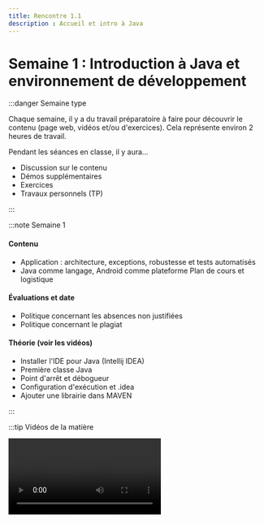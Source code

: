 ```yaml
---
title: Rencontre 1.1
description : Accueil et intro à Java
---
```


# Semaine 1 : Introduction à Java et environnement de développement

:::danger Semaine type

Chaque semaine, il y a du travail préparatoire à faire pour découvrir le contenu (page web, vidéos et/ou d'exercices). Cela représente environ 2 heures de travail.

Pendant les séances en classe, il y aura...

- Discussion sur le contenu
- Démos supplémentaires
- Exercices
- Travaux personnels (TP)

:::

:::note Semaine 1

#### Contenu

- Application : architecture, exceptions, robustesse et tests automatisés
- Java comme langage, Android comme plateforme
Plan de cours et logistique

#### Évaluations et date

- Politique concernant les absences non justifiées
- Politique concernant le plagiat

#### Théorie (voir les vidéos)

- Installer l'IDE pour Java (Intellij IDEA)
- Première classe Java
- Point d'arrêt et débogueur
- Configuration d'exécution et .idea
- Ajouter une librairie dans MAVEN

:::

:::tip Vidéos de la matière

<Video url="https://youtu.be/mu2-0jfpmxc"/>

<Video url="https://youtu.be/UsdhEb-7kec"/>

<Video url="https://youtu.be/NHZJdK_6dA8"/>

:::

:::tip Installation

<Video url="https://youtu.be/b7MgJDd1Iks"/>

<Video url="https://youtu.be/aWd160BjRYE"/>

:::

:::info À faire

- Se familiariser avec l'environnement de développement
- Compléter les exercices de la semaine
- Commencer le **[premier travail](tp/tp1)** (création du projet, création de la classe pour l'application, exécution et débogue).

:::

## Exercices de la semaine

### Exercice Bonjour Java

Tu dois créer un projet Java au format Maven dont le nom de package de base est **org.nomdefamille.demo** en changeant le nom de famille.

Créer 2 classes exécutables (avec un main qui suit la convention Java). La première s'appelle **NomDeFamille.java** et affiche "Bonjour Nom de famille" à l'exécution.

La deuxième classe exécutable s'appelle **PrenomDuProf.java** et affiche "Salut prénom du prof" à l'exécution.

### Exercice Triangle

Reproduisez un triangle en prenant sa hauteur par un argument de ligne de commandes.

```
*
**
***
****
```

Indications

- La méthode qui permet de transformer une chaîne de caractères en entier est une méthode statique de la classe Integer.
- Pour afficher un caractère sans sauter de ligne, System.out.print()

### Exercice librairie JSOUP

Tu dois créer un projet Java au format Maven dont le nom est DemoJSoup.

Tu dois inclure JSoup dans les dépendances de ton projet dans le pom.xml.

Tu dois créer une classe exécutable appelée **SuperDuperDemo.java**. Dedans tu copieras un des exemples que tu trouves sur la page de JSOUP [https://jsoup.org/](https://jsoup.org/) et tu démontreras la bonne exécution.

## Défi semaine 1 (optionnel)

### Exercice UnUn

Tu dois programmer une méthode qui transforme une String en une autre String:

```java
static String unUn(String source){}
```

Par exemple, si la source est "111213", on compte le nombre de chiffres identiques

source commence par "111" ce qui va donner 3 fois 1, soit "31"
"2" va donner 1 fois 2 donc "12"
"1" va donner 1 fois 1 donc "11"
"3" va donner 1 fois 2 donc "13"
Le résultat de "111213" serait donc "31121113"

Exercice UnUnSequence
Tu programmes une méthode qui affiche une séquence de n String partant du paramètre source.

static void sequence(String source, int longueur){}
Par exemple, pour sequence("1", 6) donne

1
11
21
1211
111221
312211
Tu produis des programmes exécutables pour répondre aux questions suivantes:

Quel est le chiffre le plus haut qu'on peut atteindre en partant de "1"? Par exemple dans les 100 000 premiers éléments.
Est-ce qu'il arrive que le résultat de unUn soit plus court que la source? Si oui donne un exemple.

